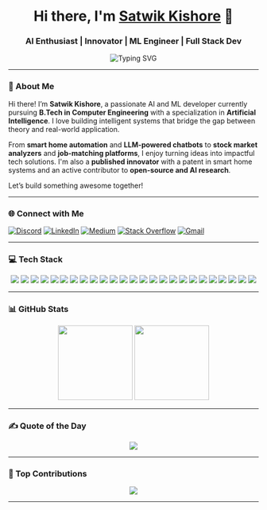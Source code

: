 <!-- Animated waving hand -->
<h1 align="center">Hi there, I'm <a href="https://www.linkedin.com/in/satwik-kishore-805722265/" target="_blank">Satwik Kishore</a> 👋</h1>

<h3 align="center">AI Enthusiast | Innovator | ML Engineer | Full Stack Dev</h3>

<div align="center">
  <img src="https://readme-typing-svg.herokuapp.com?font=Fira+Code&size=22&pause=1000&center=true&vCenter=true&width=750&lines=👨‍💻+AI%2FML+Developer+%7C+B.Tech+CE+-+AI;🤖+Patent+Holder+in+Smart+Home+Tech;🧠+LLM+Chatbot+Builder+%7C+Stock+Predictor+%7C+Job+Finder;🌍+Let's+build+intelligent+solutions+together!" alt="Typing SVG" />
</div>

---

### 💫 About Me

Hi there! I’m **Satwik Kishore**, a passionate AI and ML developer currently pursuing **B.Tech in Computer Engineering** with a specialization in **Artificial Intelligence**. I love building intelligent systems that bridge the gap between theory and real-world application.

From **smart home automation** and **LLM-powered chatbots** to **stock market analyzers** and **job-matching platforms**, I enjoy turning ideas into impactful tech solutions. I'm also a **published innovator** with a patent in smart home systems and an active contributor to **open-source and AI research**.

Let’s build something awesome together!

---

### 🌐 Connect with Me

[![Discord](https://img.shields.io/badge/Discord-%237289DA.svg?style=for-the-badge&logo=discord&logoColor=white)](https://discord.gg/2VyyxHRZ)
[![LinkedIn](https://img.shields.io/badge/LinkedIn-%230077B5.svg?style=for-the-badge&logo=linkedin&logoColor=white)](https://www.linkedin.com/in/satwik-kishore-805722265/)
[![Medium](https://img.shields.io/badge/Medium-12100E?style=for-the-badge&logo=medium&logoColor=white)](https://medium.com/@satwikkishore6953)
[![Stack Overflow](https://img.shields.io/badge/-StackOverflow-FE7A16?style=for-the-badge&logo=stack-overflow&logoColor=white)](https://stackoverflow.com/users/23912351/satwik-kishore)
[![Gmail](https://img.shields.io/badge/Gmail-D14836?style=for-the-badge&logo=gmail&logoColor=white)](mailto:satwikkishore6953@gmail.com)

---

### 💻 Tech Stack

<p align="center">
  <img src="https://img.shields.io/badge/Python-3670A0?logo=python&logoColor=ffdd54" />
  <img src="https://img.shields.io/badge/JavaScript-F7DF1E?logo=javascript&logoColor=black" />
  <img src="https://img.shields.io/badge/Node.js-339933?logo=nodedotjs&logoColor=white" />
  <img src="https://img.shields.io/badge/React-61DAFB?logo=react&logoColor=black" />
  <img src="https://img.shields.io/badge/FastAPI-005571?logo=fastapi&logoColor=white" />
  <img src="https://img.shields.io/badge/Flask-000000?logo=flask&logoColor=white" />
  <img src="https://img.shields.io/badge/Django-092E20?logo=django&logoColor=white" />
  <img src="https://img.shields.io/badge/MySQL-4479A1?logo=mysql&logoColor=white" />
  <img src="https://img.shields.io/badge/MongoDB-4EA94B?logo=mongodb&logoColor=white" />
  <img src="https://img.shields.io/badge/PostgreSQL-316192?logo=postgresql&logoColor=white" />
  <img src="https://img.shields.io/badge/TensorFlow-FF6F00?logo=tensorflow&logoColor=white" />
  <img src="https://img.shields.io/badge/PyTorch-EE4C2C?logo=pytorch&logoColor=white" />
  <img src="https://img.shields.io/badge/scikit--learn-F7931E?logo=scikit-learn&logoColor=white" />
  <img src="https://img.shields.io/badge/NumPy-013243?logo=numpy&logoColor=white" />
  <img src="https://img.shields.io/badge/Pandas-150458?logo=pandas&logoColor=white" />
  <img src="https://img.shields.io/badge/OpenCV-5C3EE8?logo=opencv&logoColor=white" />
  <img src="https://img.shields.io/badge/Docker-2496ED?logo=docker&logoColor=white" />
  <img src="https://img.shields.io/badge/Firebase-039BE5?logo=firebase&logoColor=ffcd34" />
  <img src="https://img.shields.io/badge/GitHub-181717?logo=github&logoColor=white" />
  <img src="https://img.shields.io/badge/GitLab-FC6D26?logo=gitlab&logoColor=white" />
  <img src="https://img.shields.io/badge/AWS-FF9900?logo=amazonaws&logoColor=white" />
  <img src="https://img.shields.io/badge/GCP-4285F4?logo=googlecloud&logoColor=white" />
  <img src="https://img.shields.io/badge/Heroku-430098?logo=heroku&logoColor=white" />
  <img src="https://img.shields.io/badge/Netlify-00C7B7?logo=netlify&logoColor=white" />
  <img src="https://img.shields.io/badge/Vercel-000000?logo=vercel&logoColor=white" />
</p>

---

### 📊 GitHub Stats

<div align="center">
  <img src="https://github-readme-stats.vercel.app/api?username=alkyema&show_icons=true&theme=blue_navy&hide_border=false" height="150"/>
  <img src="https://github-readme-stats.vercel.app/api/top-langs/?username=alkyema&layout=compact&theme=blue_navy&hide_border=false" height="150"/>
</div>

---

### ✍️ Quote of the Day

<p align="center">
  <img src="https://quotes-github-readme.vercel.app/api?type=horizontal&theme=dark"/>
</p>

---

### 🚀 Top Contributions

<p align="center">
  <img src="https://github-contributor-stats.vercel.app/api?username=alkyema&limit=5&theme=blue_navy&combine_all_yearly_contributions=true" />
</p>

---

<!-- Feel free to modify your badge alignment, styling, or add animations like SVG loaders and contribution graph heatmaps -->
